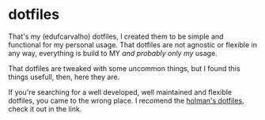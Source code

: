 # dotfiles
That's my (edufcarvalho) dotfiles, I created them to be simple and functional for my personal usage. That dotfiles are not agnostic or flexible in any way, everything is build to MY *and probably only my* usage.

That dotfiles are tweaked with some uncommon things, but I found this things usefull, then, here they are.

If you're searching for a well developed, well maintained and flexible dotfiles, you came to the wrong place. I recomend the [holman's dotfiles](https://github.com/holman/dotfiles), check it out in the link.

